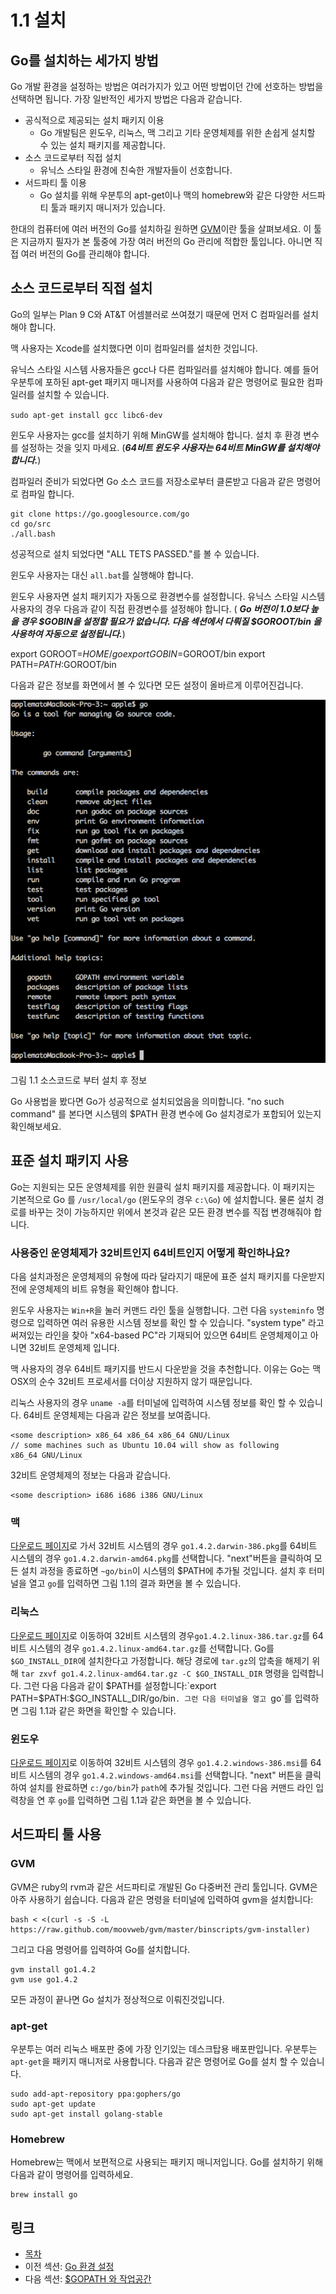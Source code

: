 # 1.1 설치

## Go를 설치하는 세가지 방법

Go 개발 환경을 설정하는 방법은 여러가지가 있고 어떤 방법이던 간에 선호하는 방법을 선택하면 됩니다. 가장 일반적인 세가지 방법은 다음과 같습니다.

- 공식적으로 제공되는 설치 패키지 이용
	- Go 개발팀은 윈도우, 리눅스, 맥 그리고 기타 운영체제를 위한 손쉽게 설치할 수 있는 설치 패키지를 제공합니다.
- 소스 코드로부터 직접 설치
	- 유닉스 스타일 환경에 친숙한 개발자들이 선호합니다.
- 서드파티 툴 이용
	-  Go 설치를 위해 우분투의 apt-get이나 맥의 homebrew와 같은 다양한 서드파티 툴과 패키지 매니저가 있습니다.

한대의 컴퓨터에 여러 버전의 Go를 설치하길 원하면 [GVM](https://github.com/moovweb/gvm)이란 툴을 살펴보세요. 이 툴은 지금까지 필자가 본 툴중에 가장 여러 버전의 Go 관리에 적합한 툴입니다. 아니면 직접 여러 버전의 Go를 관리해야 합니다.

## 소스 코드로부터 직접 설치

Go의 일부는 Plan 9 C와 AT&T 어셈블러로 쓰여졌기 때문에 먼저 C 컴파일러를 설치해야 합니다.

맥 사용자는 Xcode를 설치했다면 이미 컴파일러를 설치한 것입니다.

유닉스 스타일 시스템 사용자들은 gcc나 다른 컴파일러를 설치해야 합니다. 예를 들어 우분투에 포하된 apt-get 패키지 매니저를 사용하여 다음과 같은 명령어로 필요한 컴파일러를 설치할 수 있습니다.

 `sudo apt-get install gcc libc6-dev`

윈도우 사용자는 gcc를 설치하기 위해 MinGW를 설치해야 합니다. 설치 후 환경 변수를 설정하는 것을 잊지 마세요. (***64비트 윈도우 사용자는 64비트 MinGW를 설치해야 합니다.***)

컴파일러 준비가 되었다면 Go 소스 코드를 저장소로부터 클론받고 다음과 같은 명령어로 컴파일 합니다.

	git clone https://go.googlesource.com/go
	cd go/src
	./all.bash

성공적으로 설치 되었다면 "ALL TETS PASSED."를 볼 수 있습니다.

윈도우 사용자는 대신 `all.bat`를 실행해야 합니다.

윈도우 사용자면 설치 패키지가 자동으로 환경변수를 설정합니다. 유닉스 스타일 시스템 사용자의 경우 다음과 같이 직접 환경변수를 설정해야 합니다. ( ***Go 버전이 1.0보다 높을 경우 $GOBIN을 설정할 필요가 없습니다. 다음 섹션에서 다뤄질 $GOROOT/bin 을 사용하여 자동으로 설정됩니다.***)

  export GOROOT=$HOME/go
  export GOBIN=$GOROOT/bin
  export PATH=$PATH:$GOROOT/bin

다음과 같은 정보를 화면에서 볼 수 있다면 모든 설정이 올바르게 이루어진겁니다.

![](images/1.1.mac.png?raw=true)

그림 1.1 소스코드로 부터 설치 후 정보

Go 사용법을 봤다면 Go가 성공적으로 설치되었음을 의미합니다. "no such command" 를 본다면 시스템의
$PATH 환경 변수에 Go 설치경로가 포합되어 있는지 확인해보세요.

## 표준 설치 패키지 사용

Go는 지원되는 모든 운영체제를 위한 원클릭 설치 패키지를 제공합니다. 이 패키지는 기본적으로 Go 를
`/usr/local/go` (윈도우의 경우 `c:\Go`) 에 설치합니다. 물론 설치 경로를 바꾸는 것이 가능하지만
위에서 본것과 같은 모든 환경 변수를 직접 변경해줘야 합니다.

### 사용중인 운영체제가 32비트인지 64비트인지 어떻게 확인하나요?

다음 설치과정은 운영체제의 유형에 따라 달라지기 때문에 표준 설치 패키지를 다운받지 전에 운영체제의 비트 유형을 확인해야 합니다.

윈도우 사용자는 `Win+R`을 눌러 커맨드 라인 툴을 실행합니다. 그런 다음 `systeminfo` 명령으로 입력하면 여러 유용한 시스템 정보를 확인 할 수 있습니다. "system type" 라고 써져있는 라인을 찾아 "x64-based PC"라 기재되어 있으면 64비트 운영체제이고 아니면 32비트 운영체제 입니다.

맥 사용자의 경우 64비트 패키지를 반드시 다운받을 것을 추천합니다. 이유는 Go는 맥 OSX의 순수 32비트 프로세서를 더이상 지원하지 않기 때문입니다.

리눅스 사용자의 경우 `uname -a`를 터미널에 입력하여 시스템 정보를 확인 할 수 있습니다. 64비트 운영체제는 다음과 같은 정보를 보여줍니다.

    <some description> x86_64 x86_64 x86_64 GNU/Linux
    // some machines such as Ubuntu 10.04 will show as following
    x86_64 GNU/Linux

32비트 운영체제의 정보는 다음과 같습니다.

    <some description> i686 i686 i386 GNU/Linux

### 맥

[다운로드 페이지](https://golang.org/dl/)로 가서 32비트 시스템의 경우 `go1.4.2.darwin-386.pkg`를 64비트 시스템의 경우 `go1.4.2.darwin-amd64.pkg`를 선택합니다. "next"버튼을 클릭하여 모든 설치 과정을 종료하면 `~go/bin`이 시스템의 $PATH에 추가될 것입니다. 설치 후 터미널을 열고 `go`를 입력하면 그림 1.1의 결과 화면을 볼 수 있습니다.

### 리눅스

[다운로드 페이지](https://golang.org/dl/)로 이동하여 32비트 시스템의 경우`go1.4.2.linux-386.tar.gz`를 64비트 시스템의 경우 `go1.4.2.linux-amd64.tar.gz`를 선택합니다. Go를 `$GO_INSTALL_DIR`에 설치한다고 가정합니다. 해당 경로에 `tar.gz`의 압축을 해제기 위해 `tar zxvf go1.4.2.linux-amd64.tar.gz -C $GO_INSTALL_DIR` 명령을 입력합니다. 그런 다음 다음과 같이 $PATH를 설정합니다:`export PATH=$PATH:$GO_INSTALL_DIR/go/bin`. 그런 다음 터미널을 열고 `go`를 입력하면 그림 1.1과 같은 화면을 확인할 수 있습니다.

### 윈도우

[다운로드 페이지](https://golang.org/dl/)로 이동하여 32비트 시스템의 경우 `go1.4.2.windows-386.msi`를 64비트 시스템의 경우 `go1.4.2.windows-amd64.msi`를 선택합니다. "next" 버튼을 클릭하여 설치를 완료하면 `c:/go/bin`가 `path`에 추가될 것입니다. 그런 다음 커맨드 라인 입력창을 연 후 `go`를 입력하면 그림 1.1과 같은 화면을 볼 수 있습니다.

## 서드파티 툴 사용

### GVM

GVM은 ruby의 rvm과 같은 서드파티로 개발된 Go 다중버전 관리 툴입니다. GVM은 아주 사용하기 쉽습니다. 다음과 같은 명령을 터미널에 입력하여 gvm을 설치합니다:

    bash < <(curl -s -S -L https://raw.github.com/moovweb/gvm/master/binscripts/gvm-installer)

그리고 다음 명령어를 입력하여 Go를 설치합니다.

    gvm install go1.4.2
    gvm use go1.4.2

모든 과정이 끝나면 Go 설치가 정상적으로 이뤄진것입니다.

### apt-get

우분투는 여러 리눅스 배포판 중에 가장 인기있는 데스크탑용 배포판입니다. 우분투는 `apt-get`을 패키지 매니저로 사용합니다. 다음과 같은 명령어로 Go를 설치 할 수 있습니다.

    sudo add-apt-repository ppa:gophers/go
    sudo apt-get update
    sudo apt-get install golang-stable

### Homebrew

Homebrew는 맥에서 보편적으로 사용되는 패키지 매니저입니다. Go를 설치하기 위해 다음과 같이 명령어를 입력하세요.

    brew install go

## 링크

- [목차](preface.md)
- 이전 섹션: [Go 환경 설정](01.0.md)
- 다음 섹션: [$GOPATH 와 작업공간](01.2.md)
